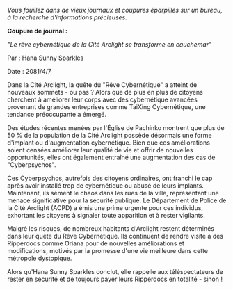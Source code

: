 _Vous fouillez dans de vieux journaux et coupures éparpillés sur un bureau, à la recherche d'informations précieuses._

**Coupure de journal :**

_"Le rêve cybernétique de la Cité Arclight se transforme en cauchemar"_

Par : Hana Sunny Sparkles

Date : 2081/4/7

Dans la Cité Arclight, la quête du "Rêve Cybernétique" a atteint de nouveaux sommets - ou pas ? Alors que de plus en plus de citoyens cherchent à améliorer leur corps avec des cybernétique avancées provenant de grandes entreprises comme TaiXing Cybernétique, une tendance préoccupante a émergé.

Des études récentes menées par l'Église de Pachinko montrent que plus de 50 % de la population de la Cité Arclight possède désormais une forme d'implant ou d'augmentation cybernétique. Bien que ces améliorations soient censées améliorer leur qualité de vie et offrir de nouvelles opportunités, elles ont également entraîné une augmentation des cas de "Cyberpsychos".

Ces Cyberpsychos, autrefois des citoyens ordinaires, ont franchi le cap après avoir installé trop de cybernétique ou abusé de leurs implants. Maintenant, ils sèment le chaos dans les rues de la ville, représentant une menace significative pour la sécurité publique. Le Département de Police de la Cité Arclight (ACPD) a émis une prime urgente pour ces individus, exhortant les citoyens à signaler toute apparition et à rester vigilants.

Malgré les risques, de nombreux habitants d'Arclight restent déterminés dans leur quête du Rêve Cybernétique. Ils continuent de rendre visite à des Ripperdocs comme Oriana pour de nouvelles améliorations et modifications, motivés par la promesse d'une vie meilleure dans cette métropole dystopique.

Alors qu'Hana Sunny Sparkles conclut, elle rappelle aux téléspectateurs de rester en sécurité et de toujours payer leurs Ripperdocs en totalité - sinon !
